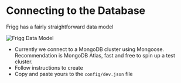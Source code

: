 # Connecting to the Database

Frigg has a fairly straightforward data model

![Frigg Data Model](<../../.gitbook/assets/frigg data model.png>)

* Currently we connect to a MongoDB cluster using Mongoose. Recommendation is MongoDB Atlas, fast and free to spin up a test cluster.
* Follow instructions to create
* Copy and paste yours to the `config/dev.json` file
